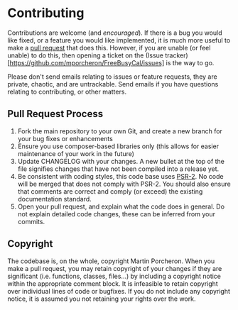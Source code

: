 # Contributing

Contributions are welcome (and _encouraged_). If there is a bug you would like fixed, or a feature you would like 
implemented, it is much more useful to make a [pull request](https://github.com/mporcheron/FreeBusyCal/pulls) that does
this. However, if you are unable (or feel unable) to do this, then opening a ticket on the
 (Issue tracker)[https://github.com/mporcheron/FreeBusyCal/issues] is the way to go.

Please don't send emails relating to issues or feature requests, they are private, chaotic, and are untrackable. Send 
emails if you have questions relating to contributing, or other matters.

## Pull Request Process

1. Fork the main repository to your own Git, and create a new branch for your bug fixes or enhancements
2. Ensure you use composer-based libraries only (this allows for easier maintenance of your work in the future)
3. Update CHANGELOG with your changes. A new bullet at the top of the file signifies changes that have not been compiled
   into a release yet.
4. Be consistent with coding styles, this code base uses 
   [PSR-2](https://docs.opnsense.org/development/guidelines/psr2.html). No code will be merged that does not comply with
   PSR-2. You should also ensure that comments are correct and comply (or exceed) the existing documentation standard.
5. Open your pull request, and explain what the code does in general. Do not explain detailed code changes, these can be 
   inferred from your commits.

## Copyright

The codebase is, on the whole, copyright Martin Porcheron. When you make a pull request, you may retain copyright of 
your changes if they are significant (i.e. functions, classes, files...) by including a copyright notice within the 
appropriate comment block. It is infeasible to retain copyright over individual lines of code or bugfixes. If you do not
include any copyright notice, it is assumed you not retaining your rights over the work.
